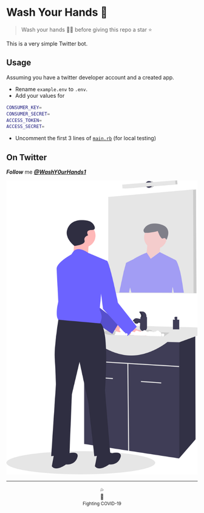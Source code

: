 # Wash Your Hands :robot:
> Wash your hands 🤲🏻 before giving this repo a star :star:

This is a very simple Twitter bot.

## Usage

Assuming you have a twitter developer account and a created app.

- Rename `example.env` to `.env`.
- Add your values for
```sh
CONSUMER_KEY=
CONSUMER_SECRET=
ACCESS_TOKEN=
ACCESS_SECRET=
```
- Uncomment the first 3 lines of [`main.rb`](./main.rb#L1:L3) (for local testing)

## On Twitter

**_Follow_** me [_**@WashY0urHands1**_](https://twitter.com/WashY0urHands1)


<p align="center">
<img src="wash_hands.svg">
</p>

---

<p align="center">
💦 <br>
🤲 <br>
<small>Fighting COVID-19</small>
</p>
